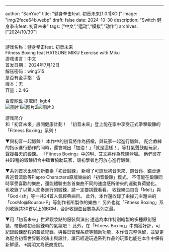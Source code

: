 
---
author: "SanYue"
title: "健身拳击feat. 初音未来[1.0.1|XCI]"
image: "img/2fece64b.webp"
draft: false
date: 2024-10-30
description: "Switch 健身拳击feat. 初音未来"
tags: [“中文”,“运动”,“模拟”,“动作”]
archives: ["2024/10/30"]

---

游戏名称：健身拳击feat. 初音未来   
Fitness Boxing feat HATSUNE MIKU Exercise with Miku    
游戏语言：中文  
首发日期：
2024年7月12日  
解压密码：wing515  
是否有金手指：否  
版本：无   
容量：2.4G

[百度网盘](https://pan.baidu.com/s/1_muD5dItOEF0iMrN-rz_CQ) 提取码: kgb4  
![图片1](img/202410221345.jfif)![图片2](img/a3db6af2729eb.jpg)![图片3](img/102410221346.jpg)  

游戏简介  
和「初音未來」展開健康計劃！
「初音未來」登上能在家中享受正式拳擊鍛鍊的「Fitness Boxing」系列！

▼與初音一起鍛鍊！
本作中的初音將作為搭檔，與玩家一起進行鍛鍊。
配合教練的指示進行動作的同時，還會喊出「加油！」「就是這樣！」等打氣聲鼓勵玩家，聲援每天的鍛鍊。
「Fitness Boxing」中的琳、艾文將作為教練登場。
他們會在共99種的鍛鍊組合中確實協助玩家，讓初學者也可放心進行鍛鍊。

▼系列首次出現的新要素「初音鍛鍊」
新增了可遊玩初音未來、鏡音鈴、鏡音連與巡音流歌等Piapro Characters原版樂曲的「初音鍛鍊」模式。
不僅能在鍛鍊同時享受喜歡的樂曲，還能體驗由各首樂曲不同的速度感所帶來的運動負荷變化。
也收錄了以驚人節奏進行的鍛鍊，請一定要挑戰看看。
收錄樂曲包含「Melt」與「God-ish」等一共24首人氣經典曲目。
此外，本作還收錄了由操刀主題曲的「cosMo@Bousou-P」等創作者所製作的樂曲！
另外也從「Fitness Boxing」系列收錄共30首以上的BGM，合計收錄曲目數為系列之最。

▼用「初音未來」世界觀妝點的服裝與演出
透過為本作特別繪製的多種原創服裝，帶動和初音鍛鍊時的氣氛吧！
此外，在「Fitness Boxing」中頗獲好評，可紀錄鍛鍊歷程的蓋章紀錄，與每日管理系統等輔助功能，本作皆完整保留，並變更為配合初音世界觀的演出與設計，讓已經遊玩過系列作品的玩家也能在本作中保有新鮮感。
※說明文為廠商提供。
